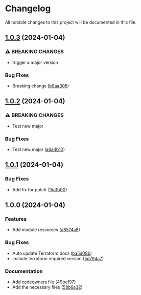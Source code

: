 # Changelog

All notable changes to this project will be documented in this file.

## [1.0.3](https://github.com/kgabriel-hashicorp/terraform-aws-iampolicyandrole-v3/compare/v1.0.2...v1.0.3) (2024-01-04)


### ⚠ BREAKING CHANGES

* trigger a major version

### Bug Fixes

* Breaking change ([b9aa305](https://github.com/kgabriel-hashicorp/terraform-aws-iampolicyandrole-v3/commit/b9aa3053f34dceeb7402268759949aec1382a93d))

## [1.0.2](https://github.com/kgabriel-hashicorp/terraform-aws-iampolicyandrole-v3/compare/v1.0.1...v1.0.2) (2024-01-04)


### ⚠ BREAKING CHANGES

* Test new major

### Bug Fixes

* Test new major ([a6a4b10](https://github.com/kgabriel-hashicorp/terraform-aws-iampolicyandrole-v3/commit/a6a4b10b84582ccca477935718b6efdbda853a5d))

## [1.0.1](https://github.com/kgabriel-hashicorp/terraform-aws-iampolicyandrole-v3/compare/v1.0.0...v1.0.1) (2024-01-04)


### Bug Fixes

* Add fix for patch ([15a1b00](https://github.com/kgabriel-hashicorp/terraform-aws-iampolicyandrole-v3/commit/15a1b00dad58bba7c5c60d4c681582ac3b4bb3c1))

## 1.0.0 (2024-01-04)


### Features

* Add module resources ([a8574a8](https://github.com/kgabriel-hashicorp/terraform-aws-iam-policy-and-role-v3/commit/a8574a8993c6559e14ee2048ddc652a49ec82060))


### Bug Fixes

* Auto update Terraform docs ([ba5a08b](https://github.com/kgabriel-hashicorp/terraform-aws-iam-policy-and-role-v3/commit/ba5a08b0d2129261e8fe2eae9b02540fb9028f46))
* Include terraform required version ([5d794a7](https://github.com/kgabriel-hashicorp/terraform-aws-iam-policy-and-role-v3/commit/5d794a76c2081a024a298c65c8731b709093d704))


### Documentation

* Add codeowners file ([49bef97](https://github.com/kgabriel-hashicorp/terraform-aws-iam-policy-and-role-v3/commit/49bef97bccab1fcdfbf492fb5457f00933145ec3))
* Add the necessary files ([58b6a32](https://github.com/kgabriel-hashicorp/terraform-aws-iam-policy-and-role-v3/commit/58b6a327e3870cd15b2ddf7796b94b5718e74ca0))
